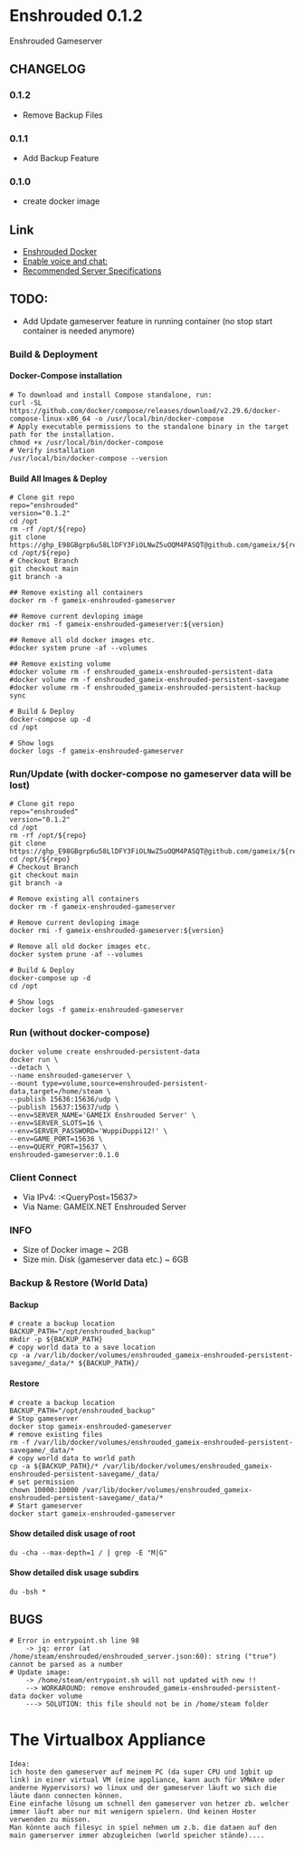 # Enshrouded 0.1.2
Enshrouded Gameserver

## CHANGELOG
### 0.1.2
* Remove Backup Files
### 0.1.1
* Add Backup Feature
### 0.1.0
* create docker image 

## Link
* [Enshrouded Docker](https://github.com/jsknnr/enshrouded-server)
* [Enable voice and chat:](https://steamcommunity.com/sharedfiles/filedetails/?id=3417090067)
* [Recommended Server Specifications ](https://enshrouded.zendesk.com/hc/en-us/articles/16055628734109-Recommended-Server-Specifications)

## TODO:
* Add Update gameserver feature in running container (no stop start container is needed anymore)

### Build & Deployment

#### Docker-Compose installation
    # To download and install Compose standalone, run:
    curl -SL https://github.com/docker/compose/releases/download/v2.29.6/docker-compose-linux-x86_64 -o /usr/local/bin/docker-compose
    # Apply executable permissions to the standalone binary in the target path for the installation.
    chmod +x /usr/local/bin/docker-compose
    # Verify installation
    /usr/local/bin/docker-compose --version

#### Build All Images & Deploy
    # Clone git repo
    repo="enshrouded"
    version="0.1.2"
    cd /opt
    rm -rf /opt/${repo}
    git clone https://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@github.com/gameix/${repo}.git
    cd /opt/${repo}
    # Checkout Branch
    git checkout main
    git branch -a

    ## Remove existing all containers
    docker rm -f gameix-enshrouded-gameserver

    ## Remove current devloping image
    docker rmi -f gameix-enshrouded-gameserver:${version}
    
    ## Remove all old docker images etc.
    #docker system prune -af --volumes

    ## Remove existing volume
    #docker volume rm -f enshrouded_gameix-enshrouded-persistent-data
    #docker volume rm -f enshrouded_gameix-enshrouded-persistent-savegame
    #docker volume rm -f enshrouded_gameix-enshrouded-persistent-backup
    sync

    # Build & Deploy 
    docker-compose up -d 
    cd /opt
    
    # Show logs
    docker logs -f gameix-enshrouded-gameserver

### Run/Update (with docker-compose no gameserver data will be lost)
    # Clone git repo
    repo="enshrouded"
    version="0.1.2"
    cd /opt
    rm -rf /opt/${repo}
    git clone https://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@github.com/gameix/${repo}.git
    cd /opt/${repo}
    # Checkout Branch
    git checkout main
    git branch -a

    # Remove existing all containers
    docker rm -f gameix-enshrouded-gameserver

    # Remove current devloping image
    docker rmi -f gameix-enshrouded-gameserver:${version}
    
    # Remove all old docker images etc.
    docker system prune -af --volumes

    # Build & Deploy 
    docker-compose up -d
    cd /opt
    
    # Show logs
    docker logs -f gameix-enshrouded-gameserver

### Run (without docker-compose)
    docker volume create enshrouded-persistent-data
    docker run \
    --detach \
    --name enshrouded-gameserver \
    --mount type=volume,source=enshrouded-persistent-data,target=/home/steam \
    --publish 15636:15636/udp \
    --publish 15637:15637/udp \
    --env=SERVER_NAME='GAMEIX Enshrouded Server' \
    --env=SERVER_SLOTS=16 \
    --env=SERVER_PASSWORD='WuppiDuppi12!' \
    --env=GAME_PORT=15636 \
    --env=QUERY_PORT=15637 \
    enshrouded-gameserver:0.1.0


### Client Connect
* Via IPv4: <IPv4>:<QueryPost=15637>
* Via Name: GAMEIX.NET Enshrouded Server


### INFO
* Size of Docker image ~ 2GB
* Size min. Disk (gameserver data etc.) ~ 6GB


### Backup & Restore (World Data)
#### Backup
    # create a backup location
    BACKUP_PATH="/opt/enshrouded_backup"
    mkdir -p ${BACKUP_PATH}
    # copy world data to a save location
    cp -a /var/lib/docker/volumes/enshrouded_gameix-enshrouded-persistent-savegame/_data/* ${BACKUP_PATH}/
#### Restore
    # create a backup location
    BACKUP_PATH="/opt/enshrouded_backup"
    # Stop gameserver
    docker stop gameix-enshrouded-gameserver
    # remove existing files
    rm -f /var/lib/docker/volumes/enshrouded_gameix-enshrouded-persistent-savegame/_data/*
    # copy world data to world path
    cp -a ${BACKUP_PATH}/* /var/lib/docker/volumes/enshrouded_gameix-enshrouded-persistent-savegame/_data/
    # set permission
    chown 10000:10000 /var/lib/docker/volumes/enshrouded_gameix-enshrouded-persistent-savegame/_data/*
    # Start gameserver
    docker start gameix-enshrouded-gameserver

#### Show detailed disk usage of root
    du -cha --max-depth=1 / | grep -E "M|G"

#### Show detailed disk usage subdirs
    du -bsh *

## BUGS
    # Error in entrypoint.sh line 98
        -> jq: error (at /home/steam/enshrouded/enshrouded_server.json:60): string ("true") cannot be parsed as a number
    # Update image:
        -> /home/steam/entrypoint.sh will not updated with new !!
        --> WORKAROUND: remove enshrouded_gameix-enshrouded-persistent-data docker volume
        ---> SOLUTION: this file should not be in /home/steam folder 

# The Virtualbox Appliance
    Idea: 
    ich hoste den gameserver auf meinem PC (da super CPU und 1gbit up link) in einer virtual VM (eine appliance, kann auch für VMWAre oder anderne Hypervisors) wo linux und der gameserver läuft wo sich die läute dann connecten können.
    Eine einfache lösung um schnell den gameserver von hetzer zb. welcher immer läuft aber nur mit wenigern spielern. Und keinen Hoster verwenden zu müssen.
    Man könnte auch filesyc in spiel nehmen um z.b. die dataen auf den main gamerserver immer abzugleichen (world speicher stände)....

